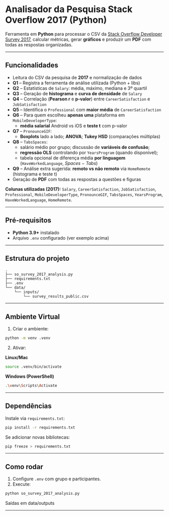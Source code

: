 # Analisador da Pesquisa Stack Overflow 2017 (Python)

Ferramenta em **Python** para processar o CSV da [Stack Overflow Developer Survey 2017](https://insights.stackoverflow.com/survey/), calcular métricas, gerar **gráficos** e produzir um **PDF** com todas as respostas organizadas.

---

## Funcionalidades

- Leitura do CSV da pesquisa de **2017** e normalização de dados
- **Q1** – Registra a ferramenta de análise utilizada (Python + libs)
- **Q2** – Estatísticas de `Salary`: média, máximo, mediana e 3º quartil
- **Q3** – Geração de **histograma** e **curva de densidade** de `Salary`
- **Q4** – Correlação (**Pearson r** e **p-valor**) entre `CareerSatisfaction` e `JobSatisfaction`
- **Q5** – Identifica o `Professional` com **maior média** de `CareerSatisfaction`
- **Q6** – Para quem escolheu **apenas uma** plataforma em `MobileDeveloperType`:
  - **média salarial** Android vs iOS e **teste t** com p-valor
- **Q7** – `PronounceGIF`:
  - **Boxplots** lado a lado; **ANOVA**; **Tukey HSD** (comparações múltiplas)
- **Q8** – `TabsSpaces`:
  - salário médio por grupo; discussão de **variáveis de confusão**;
  - **regressão OLS** controlando por `YearsProgram` (quando disponível);
  - tabela opcional de diferença média **por linguagem** (`HaveWorkedLanguage`, _Spaces − Tabs_)
- **Q9** – Análise extra sugerida: **remoto vs não remoto** via `HomeRemote` (histograma e teste t)
- Geração de **PDF** com todas as respostas a questões e figuras

**Colunas utilizadas (2017):**
`Salary`, `CareerSatisfaction`, `JobSatisfaction`, `Professional`, `MobileDeveloperType`, `PronounceGIF`, `TabsSpaces`, `YearsProgram`, `HaveWorkedLanguage`, `HomeRemote`.

---

## Pré-requisitos

- **Python 3.9+** instalado
- Arquivo `.env` configurado (ver exemplo acima)

---

## Estrutura do projeto

```
.
├── so_survey_2017_analysis.py
├── requirements.txt
├── .env
└── data/
    └── inputs/
        └── survey_results_public.csv
```

---

## Ambiente Virtual

1. Criar o ambiente:

```bash
python -m venv .venv
```

2. Ativar:

**Linux/Mac**

```bash
source .venv/bin/activate
```

**Windows (PowerShell)**

```bash
.\venv\Scripts\Activate
```

---

## Dependências

Instale via `requirements.txt`:

```bash
pip install -r requirements.txt
```

Se adicionar novas bibliotecas:

```bash
pip freeze > requirements.txt
```

---

## Como rodar

1. Configure `.env` com grupo e participantes.
2. Execute:

```bash
python so_survey_2017_analysis.py
```

Saídas em data/outputs

---
